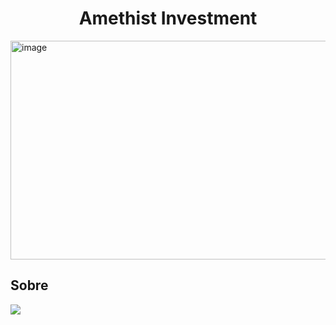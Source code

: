 <h1 align="center">Amethist Investment</h1>
<img width="1200" height="350" alt="image" src="https://github.com/user-attachments/assets/5f4c0880-04f7-4ac2-bf2a-08e78dbe84b6" />


<h2>Sobre</h2>
<div>
  <img src="https://imgur.com/a/bOWxbxV">
</div>
